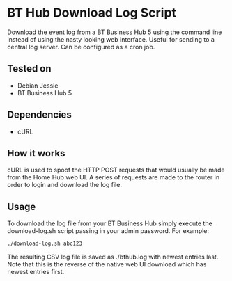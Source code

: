 BT Hub Download Log Script
==========================

Download the event log from a BT Business Hub 5 using the command line instead of using the nasty looking web interface. Useful for sending to a central log server. Can be configured as a cron job.

## Tested on
* Debian Jessie
* BT Business Hub 5

## Dependencies
* cURL

## How it works
cURL is used to spoof the HTTP POST requests that would usually be made from the Home Hub web UI. A series of requests are made to the router in order to login and download the log file.

## Usage
To download the log file from your BT Business Hub simply execute the download-log.sh script passing in your admin password. For example:

```bash
./download-log.sh abc123
```

The resulting CSV log file is saved as ./bthub.log with newest entries last. Note that this is the reverse of the native web UI download which has newest entries first.
